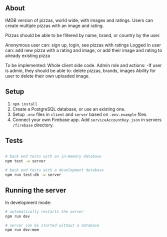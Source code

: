 ## About

IMDB version of pizzas, world wide, with images and ratings.
Users can create multiple pizzas with an image and rating.

Pizzas should be able to be filtered by name, brand, or country by the user.

Anonymous user can: sign up, login, see pizzas with ratings
Logged in user can: add new pizza with a rating and image, or add their image and rating to already existing pizza

To be implemented:
Whole client side code.
Admin role and actions:
-If user is admin, they should be able to: delete pizzas, brands, images
Ability for user to delete their own uploaded image.

## Setup

1. `npm install`
2. Create a PostgreSQL database, or use an existing one.
3. Setup `.env` files in `client` and `server` based on `.env.example` files.
4. Connect your own Firebase app. Add `serviceAccountKey.json` in servers `/firebase` directory.

## Tests

```bash

# back end tests with an in-memory database
npm test -w server

# back end tests with a development database
npm run test:db -w server
```

## Running the server

In development mode:

```bash
# automatically restarts the server
npm run dev

# server can be started without a database
npm run dev:mem
```
